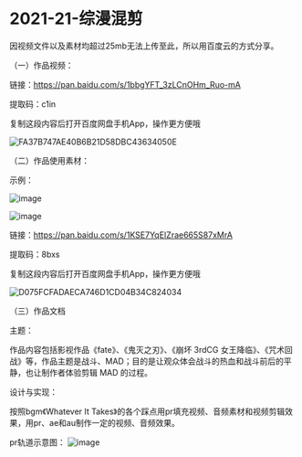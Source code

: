 # 2021-21-综漫混剪

因视频文件以及素材均超过25mb无法上传至此，所以用百度云的方式分享。

（一）作品视频：

  链接：https://pan.baidu.com/s/1bbgYFT_3zLCnOHm_Ruo-mA 
  
  提取码：c1in 
  
  复制这段内容后打开百度网盘手机App，操作更方便哦
  
  
  ![FA37B747AE40B6B21D58DBC43634050E](https://user-images.githubusercontent.com/73349528/122887524-933ed380-d373-11eb-8ce3-d652a4ee9a9e.png)

（二）作品使用素材：

示例：

![image](https://user-images.githubusercontent.com/73349528/123191949-97363700-d4d4-11eb-9e67-05887943cda2.png)

![image](https://user-images.githubusercontent.com/73349528/123191998-a9b07080-d4d4-11eb-91b5-51513777f1e5.png)


  链接：https://pan.baidu.com/s/1KSE7YqEIZrae665S87xMrA 
  
  提取码：8bxs 
  
  复制这段内容后打开百度网盘手机App，操作更方便哦
  
  ![D075FCFADAECA746D1CD04B34C824034](https://user-images.githubusercontent.com/73349528/122887585-a2be1c80-d373-11eb-8e7e-acce0558a03b.png)
  
（三）作品文档

主题：

作品内容包括影视作品《fate》、《鬼灭之刃》、《崩坏 3rdCG 女王降临》、《咒术回战》等，作品主题是战斗、MAD；目的是让观众体会战斗的热血和战斗前后的平静，也让制作者体验剪辑 MAD 的过程。

设计与实现：

按照bgm《Whatever It Takes》的各个踩点用pr填充视频、音频素材和视频剪辑效果，用pr、ae和au制作一定的视频、音频效果。

pr轨道示意图：
![image](https://user-images.githubusercontent.com/73349528/123192961-7cfd5880-d4d6-11eb-8396-8bcc1072db44.png)
